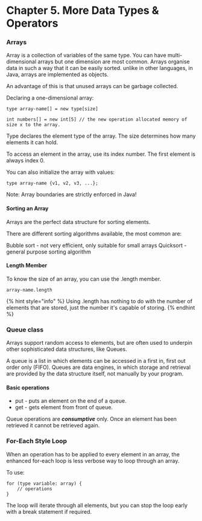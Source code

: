 # Chapter 5. More Data Types & Operators

### Arrays
Array is a collection of variables of the same type.
You can have multi-dimensional arrays but one dimension are most common. 
Arrays organise data in such a way that it can be easily sorted. 
unlike in other languages, in Java, arrays are implemented as objects.

An advantage of this is that unused arrays can be garbage collected. 

Declaring a one-dimensional array:
```aidl
type array-name[] = new type[size]

int numbers[] = new int[5] // the new operation allocated memory of size x to the array.

```
Type declares the element type of the array. The size determines how many elements it can hold.

To access an element in the array, use its index number.
The first element is always index 0. 

You can also initialize the array with values:
```aidl
type array-name {v1, v2, v3, ...}; 
```

Note: Array boundaries are strictly enforced in Java!

#### Sorting an Array

Arrays are the perfect data structure for sorting elements.

There are different sorting algorithms available, the most common are:

Bubble sort - not very efficient, only suitable for small arrays
Quicksort - general purpose sorting algorithm

#### Length Member 
To know the size of an array, you can use the .length member.
```aidl
array-name.length

```
{% hint style="info" %}
Using .length has nothing to do with the number of elements that are stored, just the number it's capable of storing.
{% endhint %}

### Queue class

Arrays support random access to elements, but are often used to underpin other sophisticated data structures, like Queues.

A queue is a list in which elements can be accessed in a first in, first out order only (FIFO).
Queues are data engines, in which storage and retrieval are provided by the data structure itself, not manually by your program.

#### Basic operations

 * put - puts an element on the end of a queue.
 * get - gets element from front of queue. 
   
Queue operations are ***consumptive*** only. Once an element has been retrieved it cannot be retrieved again.

### For-Each Style Loop

When an operation has to be applied to every element in an array, the enhanced for-each loop is less verbose way to loop through an array.

To use:
```aidl
for (type variable: array) {
    // operations
}
```
The loop will iterate through all elements, but you can stop the loop early with a break statement if required.




